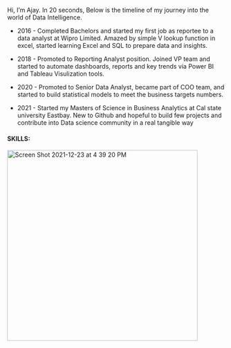 Hi, I’m Ajay. In 20 seconds, Below is the timeline of my journey into the world of Data Intelligence.

- 2016 - Completed Bachelors and started my first job as reportee to a data analyst at Wipro Limited. Amazed by simple V lookup function in excel, started learning Excel and SQL to prepare data and insights.
- 2018 - Promoted to Reporting Analyst position. Joined VP team and started to automate dashboards, reports and key trends via Power BI and Tableau Visulization tools.
- 2020 - Promoted to Senior Data Analyst, became part of COO team, and started to build statistical models to meet the business targets numbers.

- 2021 - Started my Masters of Science in Business Analytics at Cal state university Eastbay. New to Github and hopeful to build few projects and contribute into Data science community in a real tangible way

#### SKILLS:

<img width="440" alt="Screen Shot 2021-12-23 at 4 39 20 PM" src="https://user-images.githubusercontent.com/64645859/147302342-65ee79f3-f2b6-43be-a3bc-2b0f983b8b4b.png">
